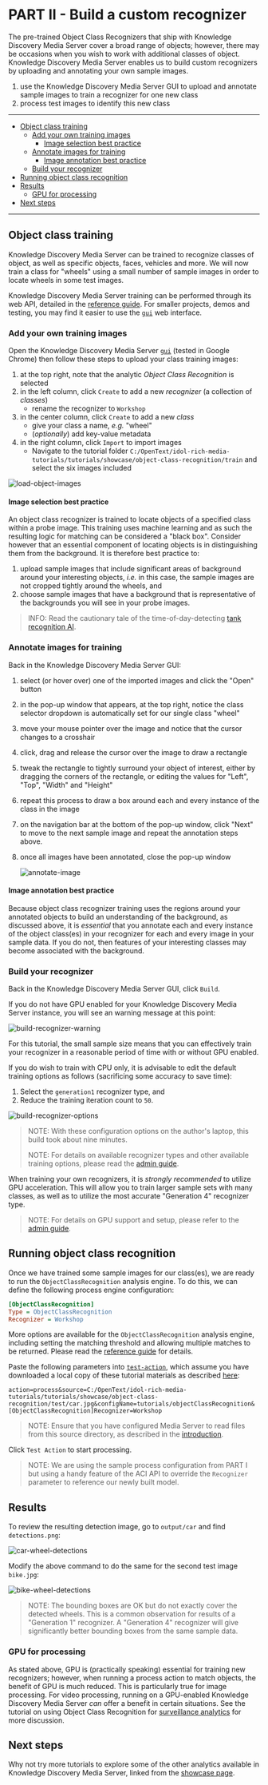 # PART II - Build a custom recognizer

The pre-trained Object Class Recognizers that ship with Knowledge Discovery Media Server cover a broad range of objects; however, there may be occasions when you wish to work with additional classes of object.  Knowledge Discovery Media Server enables us to build custom recognizers by uploading and annotating your own sample images.

1. use the Knowledge Discovery Media Server GUI to upload and annotate sample images to train a recognizer for one new class
1. process test images to identify this new class
<!-- 1. discuss sources of new training data, *e.g.* OpenImages -->
<!-- 1. use "snapshots" to optimize your own models -->

---

- [Object class training](#object-class-training)
  - [Add your own training images](#add-your-own-training-images)
    - [Image selection best practice](#image-selection-best-practice)
  - [Annotate images for training](#annotate-images-for-training)
    - [Image annotation best practice](#image-annotation-best-practice)
  - [Build your recognizer](#build-your-recognizer)
- [Running object class recognition](#running-object-class-recognition)
- [Results](#results)
  - [GPU for processing](#gpu-for-processing)
- [Next steps](#next-steps)

---

## Object class training

Knowledge Discovery Media Server can be trained to recognize classes of object, as well as specific objects, faces, vehicles and more.  We will now train a class for "wheels" using a small number of sample images in order to locate wheels in some test images.

Knowledge Discovery Media Server training can be performed through its web API, detailed in the [reference guide](https://www.microfocus.com/documentation/idol/knowledge-discovery-25.2/MediaServer_25.2_Documentation/Help/index.html#Actions/Training/_TrainingActions.htm).  For smaller projects, demos and testing, you may find it easier to use the [`gui`](http://localhost:14000/a=gui) web interface.

### Add your own training images

Open the Knowledge Discovery Media Server [`gui`](http://localhost:14000/a=gui#/train/objectClassRec(tool:select)) (tested in Google Chrome) then follow these steps to upload your class training images:

1. at the top right, note that the analytic *Object Class Recognition* is selected
1. in the left column, click `Create` to add a new *recognizer* (a collection of *classes*)
    - rename the recognizer to `Workshop`
1. in the center column, click `Create` to add a new *class*
    - give your class a name, *e.g.* "wheel"
    - (*optionally*) add key-value metadata
1. in the right column, click `Import` to import images
    - Navigate to the tutorial folder `C:/OpenText/idol-rich-media-tutorials/tutorials/showcase/object-class-recognition/train` and select the six images included

![load-object-images](./figs/load-object-images.png)

#### Image selection best practice

An object class recognizer is trained to locate objects of a specified class within a probe image.  This training uses machine learning and as such the resulting logic for matching can be considered a "black box".  Consider however that an essential component of locating objects is in distinguishing them from the background.  It is therefore best practice to:

1. upload sample images that include significant areas of background around your interesting objects, *i.e.* in this case, the sample images are not cropped tightly around the wheels, and
1. choose sample images that have a background that is representative of the backgrounds you will see in your probe images.

> INFO: Read the cautionary tale of the time-of-day-detecting [tank recognition AI](https://gwern.net/tank).

### Annotate images for training

Back in the Knowledge Discovery Media Server GUI:

1. select (or hover over) one of the imported images and click the "Open" button
1. in the pop-up window that appears, at the top right, notice the class selector dropdown is automatically set for our single class "wheel"
1. move your mouse pointer over the image and notice that the cursor changes to a crosshair
1. click, drag and release the cursor over the image to draw a rectangle
1. tweak the rectangle to tightly surround your object of interest, either by dragging the corners of the rectangle, or editing the values for "Left", "Top", "Width" and "Height"
1. repeat this process to draw a box around each and every instance of the class in the image
1. on the navigation bar at the bottom of the pop-up window, click "Next" to move to the next sample image and repeat the annotation steps above.
1. once all images have been annotated, close the pop-up window

    ![annotate-image](./figs/annotate-image.gif)

#### Image annotation best practice

Because object class recognizer training uses the regions around your annotated objects to build an understanding of the background, as discussed above, it is *essential* that you annotate each and every instance of the object class(es) in your recognizer for each and every image in your sample data.  If you do not, then features of your interesting classes may become associated with the background.

### Build your recognizer

Back in the Knowledge Discovery Media Server GUI, click `Build`.

If you do not have GPU enabled for your Knowledge Discovery Media Server instance, you will see an warning message at this point:

![build-recognizer-warning](./figs/build-recognizer-warning.png)

For this tutorial, the small sample size means that you can effectively train your recognizer in a reasonable period of time with or without GPU enabled.

If you do wish to train with CPU only, it is advisable to edit the default training options as follows (sacrificing some accuracy to save time):

1. Select the `generation1` recognizer type, and
1. Reduce the training iteration count to `50`.

![build-recognizer-options](./figs/build-recognizer-options.png)

> NOTE: With these configuration options on the author's laptop, this build took about nine minutes.
>
> NOTE: For details on available recognizer types and other available training options, please read the [admin guide](https://www.microfocus.com/documentation/idol/knowledge-discovery-25.2/MediaServer_25.2_Documentation/Help/Content/Operations/Analyze/ObjectClassRec_RecognizerTypes.htm).

When training your own recognizers, it is *strongly recommended* to utilize GPU acceleration.  This will allow you to train larger sample sets with many classes, as well as to utilize the most accurate "Generation 4" recognizer type.

> NOTE: For details on GPU support and setup, please refer to the [admin guide](https://www.microfocus.com/documentation/idol/knowledge-discovery-25.2/MediaServer_25.2_Documentation/Help/Content/Advanced/GPU.htm).

## Running object class recognition

Once we have trained some sample images for our class(es), we are ready to run the `ObjectClassRecognition` analysis engine.  To do this, we can define the following process engine configuration:

```ini
[ObjectClassRecognition]
Type = ObjectClassRecognition
Recognizer = Workshop
```

More options are available for the `ObjectClassRecognition` analysis engine, including setting the matching threshold and allowing multiple matches to be returned.  Please read the [reference guide](https://www.microfocus.com/documentation/idol/knowledge-discovery-25.2/MediaServer_25.2_Documentation/Help/Content/Configuration/Analysis/ObjectClass/_ObjectClass.htm) for details.

Paste the following parameters into [`test-action`](http://127.0.0.1:14000/a=admin#page/console/test-action), which assume you have downloaded a local copy of these tutorial materials as described [here](../../setup/SETUP.md#obtaining-tutorial-materials):

```url
action=process&source=C:/OpenText/idol-rich-media-tutorials/tutorials/showcase/object-class-recognition/test/car.jpg&configName=tutorials/objectClassRecognition&[ObjectClassRecognition]Recognizer=Workshop
```

> NOTE: Ensure that you have configured Media Server to read files from this source directory, as described in the [introduction](../../introduction/PART_I.md#enabling-file-access).

Click `Test Action` to start processing.

> NOTE: We are using the sample process configuration from PART I but using a handy feature of the ACI API to override the `Recognizer` parameter to reference our newly built model.

## Results

To review the resulting detection image, go to `output/car` and find `detections.png`:

![car-wheel-detections](./figs/car-wheel-detections.png)

Modify the above command to do the same for the second test image `bike.jpg`:

![bike-wheel-detections](./figs/bike-wheel-detections.png)

> NOTE: The bounding boxes are OK but do not exactly cover the detected wheels.  This is a common observation for results of a "Generation 1" recognizer.  A "Generation 4" recognizer will give significantly better bounding boxes from the same sample data.

### GPU for processing

As stated above, GPU is (practically speaking) essential for training new recognizers; however, when running a process action to match objects, the benefit of GPU is much reduced. This is particularly true for image processing. For video processing, running on a GPU-enabled Knowledge Discovery Media Server *can* offer a benefit in certain situations.  See the tutorial on using Object Class Recognition for [surveillance analytics](../surveillance/README.md#optional-gpu-acceleration) for more discussion.

## Next steps

Why not try more tutorials to explore some of the other analytics available in Knowledge Discovery Media Server, linked from the [showcase page](../README.md).

